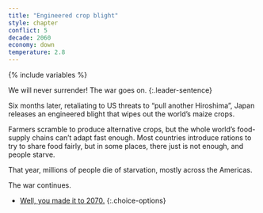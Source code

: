```yaml
---
title: "Engineered crop blight"
style: chapter
conflict: 5
decade: 2060
economy: down
temperature: 2.8
---
```


{% include variables %}

We will never surrender! The war goes on.
{:.leader-sentence}

Six months later, retaliating to US threats to “pull another Hiroshima”, Japan releases an engineered blight that wipes out the world’s maize crops.

Farmers scramble to produce alternative crops, but the whole world’s food-supply chains can’t adapt fast enough. Most countries introduce rations to try to share food fairly, but in some places, there just is not enough, and people starve.

That year, millions of people die of starvation, mostly across the Americas.

The war continues.

- [Well, you made it to 2070.](part-page_2070-climate-wars.html)
{:.choice-options}
